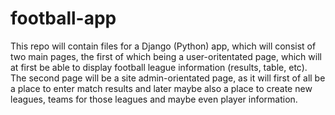 # football-app

This repo will contain files for a Django (Python) app, which will consist of two main pages, the first of which being a user-oritentated page, which will at first be able to display football league information (results, table, etc). The second page will be a site admin-orientated page, as it will first of all be a place to enter match results and later maybe also a place to create new leagues, teams for those leagues and maybe even player information.
